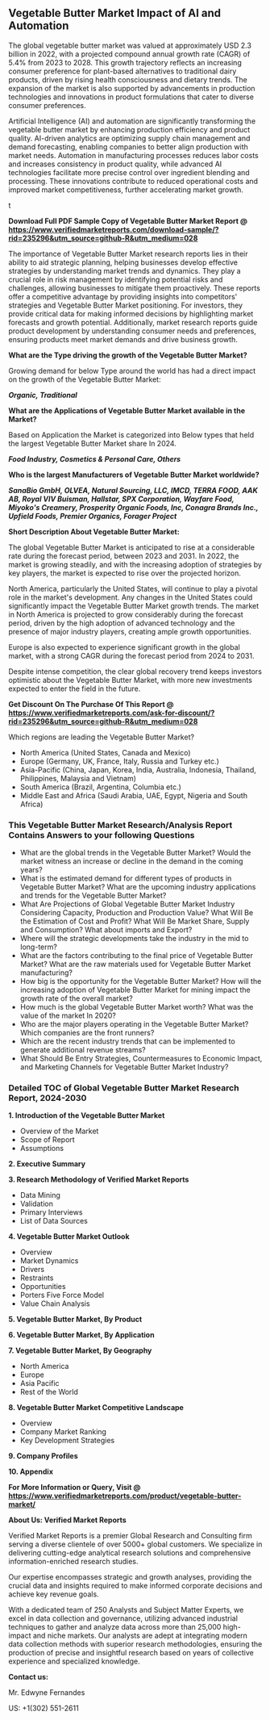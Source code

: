 <h2>Vegetable Butter Market Impact of AI and Automation</h2><p>The global vegetable butter market was valued at approximately USD 2.3 billion in 2022, with a projected compound annual growth rate (CAGR) of 5.4% from 2023 to 2028. This growth trajectory reflects an increasing consumer preference for plant-based alternatives to traditional dairy products, driven by rising health consciousness and dietary trends. The expansion of the market is also supported by advancements in production technologies and innovations in product formulations that cater to diverse consumer preferences.</p><p>Artificial Intelligence (AI) and automation are significantly transforming the vegetable butter market by enhancing production efficiency and product quality. AI-driven analytics are optimizing supply chain management and demand forecasting, enabling companies to better align production with market needs. Automation in manufacturing processes reduces labor costs and increases consistency in product quality, while advanced AI technologies facilitate more precise control over ingredient blending and processing. These innovations contribute to reduced operational costs and improved market competitiveness, further accelerating market growth.</p>t</p><p id="" class=""><strong>Download Full PDF Sample Copy of Vegetable Butter Market Report @ <a href="https://www.verifiedmarketreports.com/download-sample/?rid=235296&utm_source=github-R&utm_medium=028" target="_blank">https://www.verifiedmarketreports.com/download-sample/?rid=235296&utm_source=github-R&utm_medium=028</a></strong></p><p>The importance of&nbsp;Vegetable Butter Market research reports lies in their ability to aid strategic planning, helping businesses develop effective strategies by understanding market trends and dynamics. They play a crucial role in risk management by identifying potential risks and challenges, allowing businesses to mitigate them proactively. These reports offer a competitive advantage by providing insights into competitors' strategies and Vegetable Butter Market positioning. For investors, they provide critical data for making informed decisions by highlighting market forecasts and growth potential. Additionally, market research reports guide product development by understanding consumer needs and preferences, ensuring products meet market demands and drive business growth.</p><p><strong>What are the&nbsp;Type driving the growth of the Vegetable Butter Market?</strong></p><p id="" class="">Growing demand for below Type around the world has had a direct impact on the growth of the Vegetable Butter Market:</p><em><strong>Organic, Traditional</strong></em></p><strong>What are the&nbsp;Applications&nbsp;of Vegetable Butter Market available in the Market?</strong></p><p id="" class="">Based on Application the Market is categorized into Below types that held the largest Vegetable Butter Market share In 2024.</p><em><strong>Food Industry, Cosmetics & Personal Care, Others</strong></em></p><strong>Who is the largest Manufacturers of Vegetable Butter Market worldwide?</strong></p><p><em><strong>SanaBio GmbH, OLVEA, Natural Sourcing, LLC, IMCD, TERRA FOOD, AAK AB, Royal VIV Buisman, Hallstar, SPX Corporation, Wayfare Food, Miyoko's Creamery, Prosperity Organic Foods, Inc, Conagra Brands Inc., Upfield Foods, Premier Organics, Forager Project</strong></em></p><p id="" class=""><strong>Short Description About Vegetable Butter Market:</strong></p><p>The global Vegetable Butter Market is anticipated to rise at a considerable rate during the forecast period, between 2023 and 2031. In 2022, the market is growing steadily, and with the increasing adoption of strategies by key players, the market is expected to rise over the projected horizon.</p><p>North America, particularly the United States, will continue to play a pivotal role in the market's development. Any changes in the United States could significantly impact the Vegetable Butter Market growth trends. The market in North America is projected to grow considerably during the forecast period, driven by the high adoption of advanced technology and the presence of major industry players, creating ample growth opportunities.</p><p>Europe is also expected to experience significant growth in the global market, with a strong CAGR during the forecast period from 2024 to 2031.</p><p>Despite intense competition, the clear global recovery trend keeps investors optimistic about the Vegetable Butter Market, with more new investments expected to enter the field in the future.</p><p id="" class=""><strong>Get Discount On The Purchase Of This Report @ <a href="https://www.verifiedmarketreports.com/ask-for-discount/?rid=235296&utm_source=github-R&utm_medium=028" target="_blank">https://www.verifiedmarketreports.com/ask-for-discount/?rid=235296&utm_source=github-R&utm_medium=028</a></strong></p>Which regions are leading the Vegetable Butter Market?</p><ul><li>North America (United States, Canada and Mexico)</li><li>Europe (Germany, UK, France, Italy, Russia and Turkey etc.)</li><li>Asia-Pacific (China, Japan, Korea, India, Australia, Indonesia, Thailand, Philippines, Malaysia and Vietnam)</li><li>South America (Brazil, Argentina, Columbia etc.)</li><li>Middle East and Africa (Saudi Arabia, UAE, Egypt, Nigeria and South Africa)</li></ul><h3 id="" class="">This Vegetable Butter Market Research/Analysis Report Contains Answers to your following Questions</h3><ul><li>What are the global trends in the Vegetable Butter Market? Would the market witness an increase or decline in the demand in the coming years?</li><li>What is the estimated demand for different types of products in Vegetable Butter Market? What are the upcoming industry applications and trends for the Vegetable Butter Market?</li><li>What Are Projections of Global Vegetable Butter Market Industry Considering Capacity, Production and Production Value? What Will Be the Estimation of Cost and Profit? What Will Be Market Share, Supply and Consumption? What about imports and Export?</li><li>Where will the strategic developments take the industry in the mid to long-term?</li><li>What are the factors contributing to the final price of Vegetable Butter Market? What are the raw materials used for Vegetable Butter Market manufacturing?</li><li>How big is the opportunity for the Vegetable Butter Market? How will the increasing adoption of Vegetable Butter Market for mining impact the growth rate of the overall market?</li><li>How much is the global Vegetable Butter Market worth? What was the value of the market In 2020?</li><li>Who are the major players operating in the Vegetable Butter Market? Which companies are the front runners?</li><li>Which are the recent industry trends that can be implemented to generate additional revenue streams?</li><li>What Should Be Entry Strategies, Countermeasures to Economic Impact, and Marketing Channels for Vegetable Butter Market Industry?</li></ul><h3 id="" class="">Detailed TOC of Global Vegetable Butter Market Research Report, 2024-2030</h3><p id="" class=""><strong>1. Introduction of the Vegetable Butter Market</strong></p><ul><li>Overview of the Market</li><li>Scope of Report</li><li>Assumptions</li></ul><p id="" class=""><strong>2. Executive Summary</strong></p><p id="" class=""><strong>3. Research Methodology of Verified Market Reports</strong></p><ul><li>Data Mining</li><li>Validation</li><li>Primary Interviews</li><li>List of Data Sources</li></ul><p id="" class=""><strong>4. Vegetable Butter Market Outlook</strong></p><ul><li>Overview</li><li>Market Dynamics</li><li>Drivers</li><li>Restraints</li><li>Opportunities</li><li>Porters Five Force Model</li><li>Value Chain Analysis</li></ul><p id="" class=""><strong>5. Vegetable Butter Market, By Product</strong></p><p id="" class=""><strong>6. Vegetable Butter Market, By Application</strong></p><p id="" class=""><strong>7. Vegetable Butter Market, By Geography</strong></p><ul><li>North America</li><li>Europe</li><li>Asia Pacific</li><li>Rest of the World</li></ul><p id="" class=""><strong>8. Vegetable Butter Market Competitive Landscape</strong></p><ul><li>Overview</li><li>Company Market Ranking</li><li>Key Development Strategies</li></ul><p id="" class=""><strong>9. Company Profiles</strong></p><p id="" class=""><strong>10. Appendix</strong></p><p id="" class=""><strong>For More Information or Query, Visit @ <a href="https://www.verifiedmarketreports.com/product/vegetable-butter-market/" target="_blank">https://www.verifiedmarketreports.com/product/vegetable-butter-market/</a></strong></p><p id="" class=""><strong>About Us: Verified Market Reports</strong></p><p id="" class="">Verified Market Reports is a premier Global Research and Consulting firm serving a diverse clientele of over 5000+ global customers. We specialize in delivering cutting-edge analytical research solutions and comprehensive information-enriched research studies.</p><p id="" class="">Our expertise encompasses strategic and growth analyses, providing the crucial data and insights required to make informed corporate decisions and achieve key revenue goals.</p><p id="" class="">With a dedicated team of 250 Analysts and Subject Matter Experts, we excel in data collection and governance, utilizing advanced industrial techniques to gather and analyze data across more than 25,000 high-impact and niche markets. Our analysts are adept at integrating modern data collection methods with superior research methodologies, ensuring the production of precise and insightful research based on years of collective experience and specialized knowledge.</p><p id="" class=""><strong>Contact us:</strong></p><p id="" class="">Mr. Edwyne Fernandes</p><p id="" class="">US: +1(302) 551-2611</p>